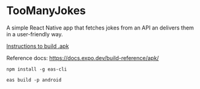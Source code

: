 # TooManyJokes

A simple React Native app that fetches jokes from an API an delivers them in a user-friendly way.

[Instructions to build .apk](https://docs.expo.dev/build/setup/)

Reference docs: https://docs.expo.dev/build-reference/apk/


`npm install -g eas-cli`

`eas build -p android`

